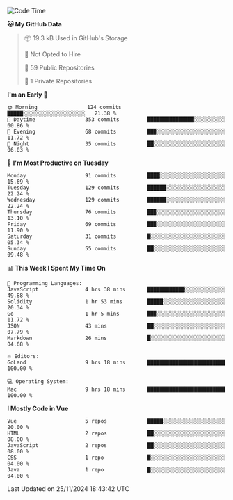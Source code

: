 <!--START_SECTION:waka-->
![Code Time](http://img.shields.io/badge/Code%20Time-1%2C340%20hrs%2027%20mins-blue)

**🐱 My GitHub Data** 

> 📦 19.3 kB Used in GitHub's Storage 
 > 
> 🚫 Not Opted to Hire
 > 
> 📜 59 Public Repositories 
 > 
> 🔑 1 Private Repositories 
 > 
**I'm an Early 🐤** 

```text
🌞 Morning                124 commits         █████░░░░░░░░░░░░░░░░░░░░   21.38 % 
🌆 Daytime                353 commits         ███████████████░░░░░░░░░░   60.86 % 
🌃 Evening                68 commits          ███░░░░░░░░░░░░░░░░░░░░░░   11.72 % 
🌙 Night                  35 commits          ██░░░░░░░░░░░░░░░░░░░░░░░   06.03 % 
```
📅 **I'm Most Productive on Tuesday** 

```text
Monday                   91 commits          ████░░░░░░░░░░░░░░░░░░░░░   15.69 % 
Tuesday                  129 commits         ██████░░░░░░░░░░░░░░░░░░░   22.24 % 
Wednesday                129 commits         ██████░░░░░░░░░░░░░░░░░░░   22.24 % 
Thursday                 76 commits          ███░░░░░░░░░░░░░░░░░░░░░░   13.10 % 
Friday                   69 commits          ███░░░░░░░░░░░░░░░░░░░░░░   11.90 % 
Saturday                 31 commits          █░░░░░░░░░░░░░░░░░░░░░░░░   05.34 % 
Sunday                   55 commits          ██░░░░░░░░░░░░░░░░░░░░░░░   09.48 % 
```


📊 **This Week I Spent My Time On** 

```text
💬 Programming Languages: 
JavaScript               4 hrs 38 mins       ████████████░░░░░░░░░░░░░   49.88 % 
Solidity                 1 hr 53 mins        █████░░░░░░░░░░░░░░░░░░░░   20.34 % 
Go                       1 hr 5 mins         ███░░░░░░░░░░░░░░░░░░░░░░   11.72 % 
JSON                     43 mins             ██░░░░░░░░░░░░░░░░░░░░░░░   07.79 % 
Markdown                 26 mins             █░░░░░░░░░░░░░░░░░░░░░░░░   04.68 % 

🔥 Editors: 
GoLand                   9 hrs 18 mins       █████████████████████████   100.00 % 

💻 Operating System: 
Mac                      9 hrs 18 mins       █████████████████████████   100.00 % 
```

**I Mostly Code in Vue** 

```text
Vue                      5 repos             █████░░░░░░░░░░░░░░░░░░░░   20.00 % 
HTML                     2 repos             ██░░░░░░░░░░░░░░░░░░░░░░░   08.00 % 
JavaScript               2 repos             ██░░░░░░░░░░░░░░░░░░░░░░░   08.00 % 
CSS                      1 repo              █░░░░░░░░░░░░░░░░░░░░░░░░   04.00 % 
Java                     1 repo              █░░░░░░░░░░░░░░░░░░░░░░░░   04.00 % 
```




 Last Updated on 25/11/2024 18:43:42 UTC
<!--END_SECTION:waka-->
